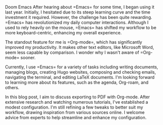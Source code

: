 Doom Emacs
After hearing about =Emacs= for some time, I began using it last year. Initially, I hesitated due to its steep learning curve and the time investment it required. However, the challenge has been quite rewarding. =Emacs= has revolutionized my daily computer interactions. Although I used to rely heavily on the mouse, =Emacs= has shifted my workflow to be more keyboard-centric, enhancing my overall experience.

The standout feature for me is =Org-mode=, which has significantly improved my productivity. It makes other text editors, like Microsoft Word, seem less capable by comparison. I wonder why I wasn't aware of =Org-mode= sooner.

Currently, I use =Emacs= for a variety of tasks including writing documents, managing blogs, creating Hugo websites, composing and checking emails, navigating the terminal, and editing LaTeX documents. I'm looking forward to learning more about its features, such as the agenda, Org-roam, and others.

In this blog post, I aim to discuss exporting to PDF with Org-mode. After extensive research and watching numerous tutorials, I've established a modest configuration. I'm still refining a few tweaks to better suit my workflow, drawing inspiration from various sources online. I welcome advice from experts to help streamline and enhance my configuration.
